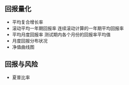 ## 回报量化
* 平均复合增长率
* 滚动平均一年期回报率 连续滚动计算的一年期平均回报率
* 平均月度回报率 测试期内各个月份的回报率平均值
* 月度回报分布状况
* 净值曲线图

## 回报与风险
* 夏普比率 
